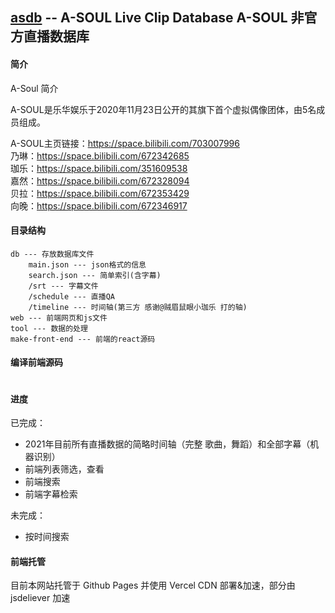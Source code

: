 ## [asdb](https://asdb.live) -- A-SOUL Live Clip Database  A-SOUL 非官方直播数据库 

#### 简介
A-Soul 简介

A-SOUL是乐华娱乐于2020年11月23日公开的其旗下首个虚拟偶像团体，由5名成员组成。

A-SOUL主页链接：https://space.bilibili.com/703007996<br>
乃琳：https://space.bilibili.com/672342685<br>
珈乐：https://space.bilibili.com/351609538<br>
嘉然：https://space.bilibili.com/672328094<br>
贝拉：https://space.bilibili.com/672353429<br>
向晚：https://space.bilibili.com/672346917<br>


#### 目录结构
```
db --- 存放数据库文件
    main.json --- json格式的信息
    search.json --- 简单索引(含字幕)
    /srt --- 字幕文件
    /schedule --- 直播QA
    /timeline --- 时间轴(第三方 感谢@贼眉鼠眼小珈乐 打的轴) 
web --- 前端网页和js文件
tool --- 数据的处理
make-front-end --- 前端的react源码
```

#### 编译前端源码

```

```
#### 进度
已完成：
* 2021年目前所有直播数据的简略时间轴（完整 歌曲，舞蹈）和全部字幕（机器识别）
* 前端列表筛选，查看
* 前端搜索
* 前端字幕检索

未完成：
* 按时间搜索

#### 前端托管
目前本网站托管于 Github Pages 并使用 Vercel CDN 部署&加速，部分由 jsdeliever 加速
